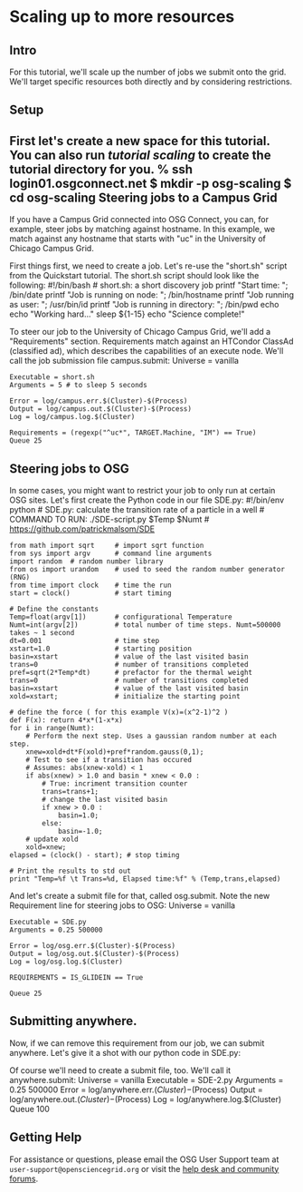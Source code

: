 Scaling up to more resources
==================================================

Intro
-----
For this tutorial, we'll scale up the number of jobs we submit onto the grid. We'll target specific resources both directly and by considering restrictions.

Setup
-----
First let's create a new space for this tutorial. You can also run *tutorial scaling* to create the tutorial directory for you.
	% ssh login01.osgconnect.net
	$ mkdir -p osg-scaling
	$ cd osg-scaling
Steering jobs to a Campus Grid
------------------------------
If you have a Campus Grid connected into OSG Connect, you can, for example, steer jobs by matching against hostname. In this example, we match against any hostname that starts with "uc" in the University of Chicago Campus Grid. 

First things first, we need to create a job. Let's re-use the "short.sh" script from the Quickstart tutorial. The short.sh script should look like the following:
	#!/bin/bash
	# short.sh: a short discovery job
	printf "Start time: "; /bin/date
	printf "Job is running on node: "; /bin/hostname
	printf "Job running as user: "; /usr/bin/id
	printf "Job is running in directory: "; /bin/pwd
	echo
	echo "Working hard..."
	sleep ${1-15}
	echo "Science complete!"

To steer our job to the University of Chicago Campus Grid, we'll add a "Requirements" section. Requirements match against an HTCondor ClassAd (classified ad), which describes the capabilities of an execute node. We'll call the job submission file campus.submit: 
	Universe = vanilla
	
	Executable = short.sh
	Arguments = 5 # to sleep 5 seconds
	
	Error = log/campus.err.$(Cluster)-$(Process)
	Output = log/campus.out.$(Cluster)-$(Process)
	Log = log/campus.log.$(Cluster)
	
	Requirements = (regexp("^uc*", TARGET.Machine, "IM") == True)
	Queue 25

Steering jobs to OSG
--------------------
In some cases, you might want to restrict your job to only run at certain OSG sites. Let's first create the Python code in our file SDE.py:
	#!/bin/env python
	# SDE.py: calculate the transition rate of a particle in a well
	# COMMAND TO RUN: ./SDE-script.py $Temp $Numt
	# https://github.com/patrickmalsom/SDE
	
	from math import sqrt     # import sqrt function
	from sys import argv      # command line arguments
	import random  # random number library
	from os import urandom    # used to seed the random number generator (RNG)
	from time import clock    # time the run
	start = clock()           # start timing
	
	# Define the constants
	Temp=float(argv[1])       # configurational Temperature
	Numt=int(argv[2])         # total number of time steps. Numt=500000 takes ~ 1 second
	dt=0.001                  # time step
	xstart=1.0                # starting position
	basin=xstart              # value of the last visited basin
	trans=0                   # number of transitions completed
	pref=sqrt(2*Temp*dt)      # prefactor for the thermal weight
	trans=0                   # number of transitions completed
	basin=xstart              # value of the last visited basin
	xold=xstart;              # initialize the starting point
	
	# define the force ( for this example V(x)=(x^2-1)^2 )
	def F(x): return 4*x*(1-x*x)
	for i in range(Numt):
	    # Perform the next step. Uses a gaussian random number at each step.
	    xnew=xold+dt*F(xold)+pref*random.gauss(0,1);
	    # Test to see if a transition has occured
	    # Assumes: abs(xnew-xold) < 1
	    if abs(xnew) > 1.0 and basin * xnew < 0.0 :
	        # True: incriment transition counter
	        trans=trans+1;
	        # change the last visited basin
	        if xnew > 0.0 :
	            basin=1.0;
	        else:
	            basin=-1.0;
	    # update xold
	    xold=xnew;
	elapsed = (clock() - start); # stop timing
	
	# Print the results to std out
	print "Temp=%f \t Trans=%d, Elapsed time:%f" % (Temp,trans,elapsed)
And let's create a submit file for that, called osg.submit. Note the new Requirement line for steering jobs to OSG:
	Universe = vanilla
	
	Executable = SDE.py
	Arguments = 0.25 500000
	
	Error = log/osg.err.$(Cluster)-$(Process)
	Output = log/osg.out.$(Cluster)-$(Process)
	Log = log/osg.log.$(Cluster)
	
	REQUIREMENTS = IS_GLIDEIN == True
	
	Queue 25
Submitting anywhere.
-------------------
Now, if we can remove this requirement from our job, we can submit anywhere. Let's give it a shot with our python code in SDE.py:

Of course we'll need to create a submit file, too. We'll call it anywhere.submit:
	Universe = vanilla
	Executable = SDE-2.py
	Arguments = 0.25 500000
	Error = log/anywhere.err.$(Cluster)-$(Process)
	Output = log/anywhere.out.$(Cluster)-$(Process)
	Log = log/anywhere.log.$(Cluster)
	Queue 100

## Getting Help
For assistance or questions, please email the OSG User Support team  at `user-support@opensciencegrid.org` or visit the [help desk and community forums](http://support.opensciencegrid.org).
